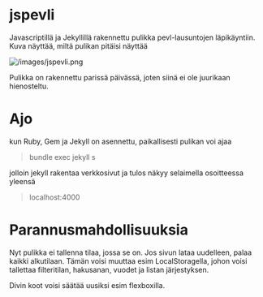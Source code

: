 # jspevli
 Javascriptillä ja Jekyllillä rakennettu pulikka pevl-lausuntojen läpikäyntiin. Kuva näyttää, miltä pulikan pitäisi näyttää

![/images/jspevli.png]()

Pulikka on rakennettu parissä päivässä, joten siinä ei ole juurikaan hienosteltu.

 # Ajo
 kun Ruby, Gem ja Jekyll on asennettu, paikallisesti pulikan voi ajaa

> bundle exec jekyll s

jolloin jekyll rakentaa verkkosivut ja tulos näkyy selaimella osoitteessa yleensä

> localhost:4000

# Parannusmahdollisuuksia

Nyt pulikka ei tallenna tilaa, jossa se on. Jos sivun lataa uudelleen, palaa kaikki alkutilaan.
Tämän voisi muuttaa esim LocalStoragella, johon voisi tallettaa filteritilan, hakusanan, vuodet ja
listan järjestyksen.

Divin koot voisi säätää uusiksi esim flexboxilla.






